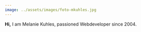 ```yaml
---
image: ../assets/images/foto-mkuhles.jpg
---
```

**Hi,** I am Melanie Kuhles, passioned Webdeveloper since 2004.